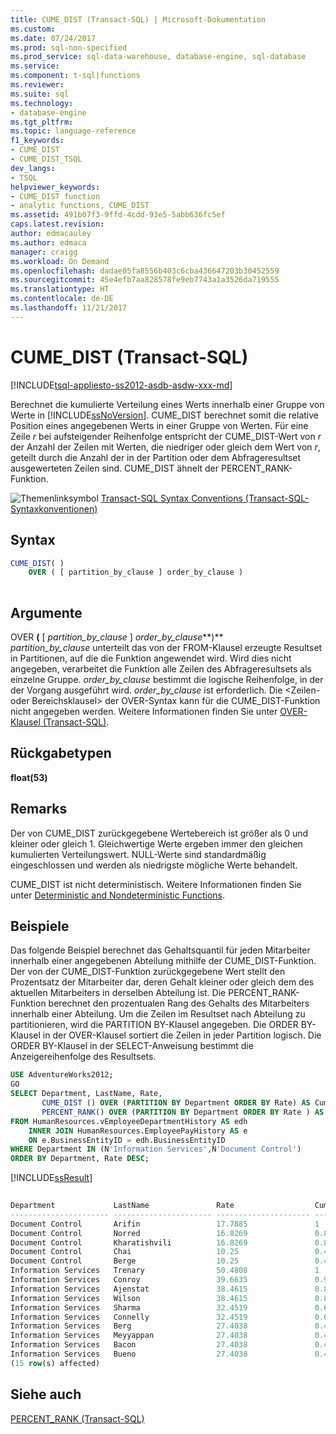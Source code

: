 ```yaml
---
title: CUME_DIST (Transact-SQL) | Microsoft-Dokumentation
ms.custom: 
ms.date: 07/24/2017
ms.prod: sql-non-specified
ms.prod_service: sql-data-warehouse, database-engine, sql-database
ms.service: 
ms.component: t-sql|functions
ms.reviewer: 
ms.suite: sql
ms.technology:
- database-engine
ms.tgt_pltfrm: 
ms.topic: language-reference
f1_keywords:
- CUME_DIST
- CUME_DIST_TSQL
dev_langs:
- TSQL
helpviewer_keywords:
- CUME_DIST function
- analytic functions, CUME_DIST
ms.assetid: 491b07f3-9ffd-4cdd-93e5-5abb636fc5ef
caps.latest.revision: 
author: edmacauley
ms.author: edmaca
manager: craigg
ms.workload: On Demand
ms.openlocfilehash: dadae05fa8556b403c6cba436647203b30452559
ms.sourcegitcommit: 45e4efb7aa828578fe9eb7743a1a3526da719555
ms.translationtype: HT
ms.contentlocale: de-DE
ms.lasthandoff: 11/21/2017
---
```

# <a name="cumedist-transact-sql"></a>CUME_DIST (Transact-SQL)
[!INCLUDE[tsql-appliesto-ss2012-asdb-asdw-xxx-md](../../includes/tsql-appliesto-ss2012-asdb-asdw-xxx-md.md)]

Berechnet die kumulierte Verteilung eines Werts innerhalb einer Gruppe von Werte in [!INCLUDE[ssNoVersion](../../includes/ssnoversion-md.md)]. CUME_DIST berechnet somit die relative Position eines angegebenen Werts in einer Gruppe von Werten. Für eine Zeile *r* bei aufsteigender Reihenfolge entspricht der CUME_DIST-Wert von *r* der Anzahl der Zeilen mit Werten, die niedriger oder gleich dem Wert von *r*, geteilt durch die Anzahl der in der Partition oder dem Abfrageresultset ausgewerteten Zeilen sind. CUME_DIST ähnelt der PERCENT_RANK-Funktion.
  
![Themenlinksymbol](../../database-engine/configure-windows/media/topic-link.gif "Topic link icon") [Transact-SQL Syntax Conventions (Transact-SQL-Syntaxkonventionen)](../../t-sql/language-elements/transact-sql-syntax-conventions-transact-sql.md)
  
## <a name="syntax"></a>Syntax  
  
```sql
CUME_DIST( )  
    OVER ( [ partition_by_clause ] order_by_clause )  
  
```  
  
## <a name="arguments"></a>Argumente  
OVER **(** [ *partition_by_clause* ] *order_by_clause***)**  
*partition_by_clause* unterteilt das von der FROM-Klausel erzeugte Resultset in Partitionen, auf die die Funktion angewendet wird. Wird dies nicht angegeben, verarbeitet die Funktion alle Zeilen des Abfrageresultsets als einzelne Gruppe. *order_by_clause* bestimmt die logische Reihenfolge, in der der Vorgang ausgeführt wird. *order_by_clause* ist erforderlich. Die \<Zeilen- oder Bereichsklausel> der OVER-Syntax kann für die CUME_DIST-Funktion nicht angegeben werden. Weitere Informationen finden Sie unter [OVER-Klausel &#40;Transact-SQL&#41;](../../t-sql/queries/select-over-clause-transact-sql.md).
  
## <a name="return-types"></a>Rückgabetypen
**float(53)**
  
## <a name="remarks"></a>Remarks  
Der von CUME_DIST zurückgegebene Wertebereich ist größer als 0 und kleiner oder gleich 1. Gleichwertige Werte ergeben immer den gleichen kumulierten Verteilungswert. NULL-Werte sind standardmäßig eingeschlossen und werden als niedrigste mögliche Werte behandelt.
  
CUME_DIST ist nicht deterministisch. Weitere Informationen finden Sie unter [Deterministic and Nondeterministic Functions](../../relational-databases/user-defined-functions/deterministic-and-nondeterministic-functions.md).
  
## <a name="examples"></a>Beispiele  
Das folgende Beispiel berechnet das Gehaltsquantil für jeden Mitarbeiter innerhalb einer angegebenen Abteilung mithilfe der CUME_DIST-Funktion. Der von der CUME_DIST-Funktion zurückgegebene Wert stellt den Prozentsatz der Mitarbeiter dar, deren Gehalt kleiner oder gleich dem des aktuellen Mitarbeiters in derselben Abteilung ist. Die PERCENT_RANK-Funktion berechnet den prozentualen Rang des Gehalts des Mitarbeiters innerhalb einer Abteilung. Um die Zeilen im Resultset nach Abteilung zu partitionieren, wird die PARTITION BY-Klausel angegeben. Die ORDER BY-Klausel in der OVER-Klausel sortiert die Zeilen in jeder Partition logisch. Die ORDER BY-Klausel in der SELECT-Anweisung bestimmt die Anzeigereihenfolge des Resultsets.
  
```sql
USE AdventureWorks2012;  
GO  
SELECT Department, LastName, Rate,   
       CUME_DIST () OVER (PARTITION BY Department ORDER BY Rate) AS CumeDist,   
       PERCENT_RANK() OVER (PARTITION BY Department ORDER BY Rate ) AS PctRank  
FROM HumanResources.vEmployeeDepartmentHistory AS edh  
    INNER JOIN HumanResources.EmployeePayHistory AS e    
    ON e.BusinessEntityID = edh.BusinessEntityID  
WHERE Department IN (N'Information Services',N'Document Control')   
ORDER BY Department, Rate DESC;  
```  
  
[!INCLUDE[ssResult](../../includes/ssresult-md.md)]
  
```sql
  
Department             LastName               Rate                  CumeDist               PctRank  
---------------------- ---------------------- --------------------- ---------------------- ----------------------  
Document Control       Arifin                 17.7885               1                      1  
Document Control       Norred                 16.8269               0.8                    0.5  
Document Control       Kharatishvili          16.8269               0.8                    0.5  
Document Control       Chai                   10.25                 0.4                    0  
Document Control       Berge                  10.25                 0.4                    0  
Information Services   Trenary                50.4808               1                      1  
Information Services   Conroy                 39.6635               0.9                    0.888888888888889  
Information Services   Ajenstat               38.4615               0.8                    0.666666666666667  
Information Services   Wilson                 38.4615               0.8                    0.666666666666667  
Information Services   Sharma                 32.4519               0.6                    0.444444444444444  
Information Services   Connelly               32.4519               0.6                    0.444444444444444  
Information Services   Berg                   27.4038               0.4                    0  
Information Services   Meyyappan              27.4038               0.4                    0  
Information Services   Bacon                  27.4038               0.4                    0  
Information Services   Bueno                  27.4038               0.4                    0  
(15 row(s) affected)  
```  
  
## <a name="see-also"></a>Siehe auch
[PERCENT_RANK &#40;Transact-SQL&#41;](../../t-sql/functions/percent-rank-transact-sql.md)
  
  
